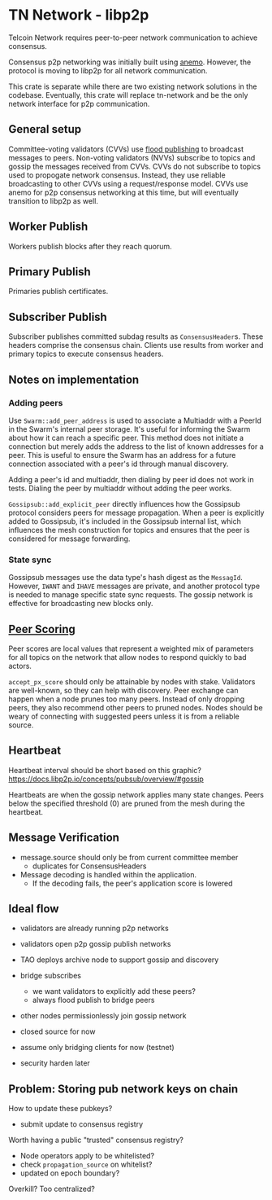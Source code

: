 # TN Network - libp2p

Telcoin Network requires peer-to-peer network communication to achieve consensus.

Consensus p2p networking was initially built using [anemo](https://github.com/mystenlabs/anemo.git).
However, the protocol is moving to libp2p for all network communication.

This crate is separate while there are two existing network solutions in the codebase.
Eventually, this crate will replace tn-network and be the only network interface for p2p communication.

## General setup

Committee-voting validators (CVVs) use [flood publishing](https://github.com/libp2p/specs/blob/master/pubsub/gossipsub/gossipsub-v1.1.md#flood-publishing) to broadcast messages to peers.
Non-voting validators (NVVs) subscribe to topics and gossip the messages received from CVVs.
CVVs do not subscribe to topics used to propogate network consensus. Instead, they use reliable broadcasting to other CVVs using a request/response model.
CVVs use anemo for p2p consensus networking at this time, but will eventually transition to libp2p as well.

## Worker Publish

Workers publish blocks after they reach quorum.

## Primary Publish

Primaries publish certificates.

## Subscriber Publish

Subscriber publishes committed subdag results as `ConsensusHeader`s.
These headers comprise the consensus chain.
Clients use results from worker and primary topics to execute consensus headers.

## Notes on implementation

### Adding peers

Use `Swarm::add_peer_address` is used to associate a Multiaddr with a PeerId in the Swarm's internal peer storage.
It's useful for informing the Swarm about how it can reach a specific peer.
This method does not initiate a connection but merely adds the address to the list of known addresses for a peer.
This is useful to ensure the Swarm has an address for a future connection associated with a peer's id through manual discovery.

Adding a peer's id and multiaddr, then dialing by peer id does not work in tests.
Dialing the peer by multiaddr without adding the peer works.

`Gossipsub::add_explicit_peer` directly influences how the Gossipsub protocol considers peers for message propagation.
When a peer is explicitly added to Gossipsub, it's included in the Gossipsub internal list, which influences the mesh construction for topics and ensures that the peer is considered for message forwarding.

### State sync

Gossipsub messages use the data type's hash digest as the `MessagId`.
However, `IWANT` and `IHAVE` messages are private, and another protocol type is needed to manage specific state sync requests.
The gossip network is effective for broadcasting new blocks only.

## [Peer Scoring](https://github.com/libp2p/specs/blob/master/pubsub/gossipsub/gossipsub-v1.1.md#peer-scoring)

Peer scores are local values that represent a weighted mix of parameters for all topics on the network that allow nodes to respond quickly to bad actors.

`accept_px_score` should only be attainable by nodes with stake.
Validators are well-known, so they can help with discovery.
Peer exchange can happen when a node prunes too many peers.
Instead of only dropping peers, they also recommend other peers to pruned nodes.
Nodes should be weary of connecting with suggested peers unless it is from a reliable source.


## Heartbeat

Heartbeat interval should be short based on this graphic? https://docs.libp2p.io/concepts/pubsub/overview/#gossip

Heartbeats are when the gossip network applies many state changes.
Peers below the specified threshold (0) are pruned from the mesh during the heartbeat.


## Message Verification

- message.source should only be from current committee member
  - duplicates for ConsensusHeaders
- Message decoding is handled within the application.
  - If the decoding fails, the peer's application score is lowered

## Ideal flow

- validators are already running p2p networks
- validators open p2p gossip publish networks
- TAO deploys archive node to support gossip and discovery
- bridge subscribes
  - we want validators to explicitly add these peers?
  - always flood publish to bridge peers
- other nodes permissionlessly join gossip network


- closed source for now
- assume only bridging clients for now (testnet)
- security harden later


## Problem: Storing pub network keys on chain

How to update these pubkeys?
- submit update to consensus registry

Worth having a public "trusted" consensus registry?
- Node operators apply to be whitelisted?
- check `propagation_source` on whitelist?
- updated on epoch boundary?

Overkill?
Too centralized?
